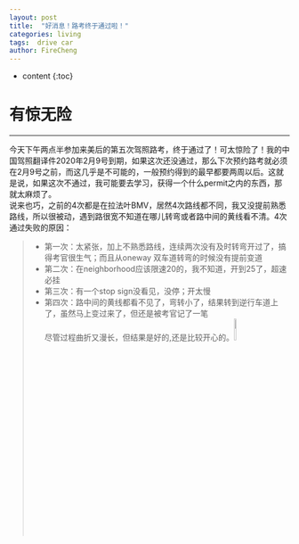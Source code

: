 ```yaml
---
layout: post
title:  "好消息！路考终于通过啦！"
categories: living
tags:  drive car   
author: FireCheng
---
```


* content
{:toc}
  
# 有惊无险   
----------   
今天下午两点半参加来美后的第五次驾照路考，终于通过了！可太惊险了！我的中国驾照翻译件2020年2月9号到期，如果这次还没通过，那么下次预约路考就必须在2月9号之前，而这几乎是不可能的，一般预约得到的最早都要两周以后。这就是说，如果这次不通过，我可能要去学习，获得一个什么permit之内的东西，那就太麻烦了。  
说来也巧，之前的4次都是在拉法叶BMV，居然4次路线都不同，我又没提前熟悉路线，所以很被动，遇到路很宽不知道在哪儿转弯或者路中间的黄线看不清。4次通过失败的原因：  
> - 第一次：太紧张，加上不熟悉路线，连续两次没有及时转弯开过了，搞得考官很生气；而且从oneway 双车道转弯的时候没有提前变道
> - 第二次：在neighborhood应该限速20的，我不知道，开到25了，超速必挂
> - 第三次：有一个stop sign没看见，没停；开太慢
> - 第四次：路中间的黄线都看不见了，弯转小了，结果转到逆行车道上了，虽然马上变过来了，但还是被考官记了一笔  
尽管过程曲折又漫长，但结果是好的,还是比较开心的。<img src="https://s1.damaxww.com/uploads/avatar/7/1516114969707.JPG" width="10%">